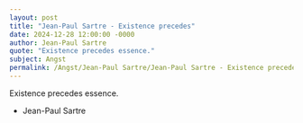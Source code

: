 ```yaml
---
layout: post
title: "Jean-Paul Sartre - Existence precedes"
date: 2024-12-28 12:00:00 -0000
author: Jean-Paul Sartre
quote: "Existence precedes essence."
subject: Angst
permalink: /Angst/Jean-Paul Sartre/Jean-Paul Sartre - Existence precedes
---
```


Existence precedes essence.

- Jean-Paul Sartre
